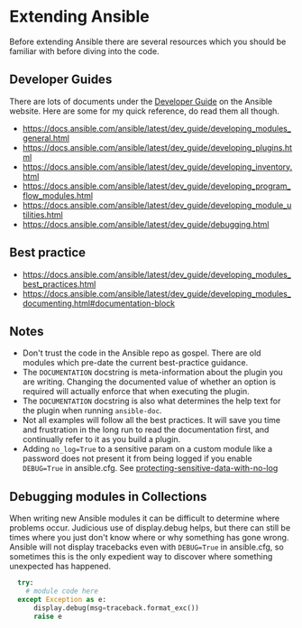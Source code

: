 # Extending Ansible

Before extending Ansible there are several resources which you should be familiar with before diving into the code. 

## Developer Guides

There are lots of documents under the [Developer Guide](https://docs.ansible.com/ansible/latest/dev_guide/index.html) on the Ansible website. Here are some for my quick reference, do read them all though.

* https://docs.ansible.com/ansible/latest/dev_guide/developing_modules_general.html
* https://docs.ansible.com/ansible/latest/dev_guide/developing_plugins.html
* https://docs.ansible.com/ansible/latest/dev_guide/developing_inventory.html
* https://docs.ansible.com/ansible/latest/dev_guide/developing_program_flow_modules.html
* https://docs.ansible.com/ansible/latest/dev_guide/developing_module_utilities.html
* https://docs.ansible.com/ansible/latest/dev_guide/debugging.html

## Best practice

* https://docs.ansible.com/ansible/latest/dev_guide/developing_modules_best_practices.html
* https://docs.ansible.com/ansible/latest/dev_guide/developing_modules_documenting.html#documentation-block

## Notes

* Don't trust the code in the Ansible repo as gospel. There are old modules which pre-date the current best-practice guidance.
* The `DOCUMENTATION` docstring is meta-information about the plugin you are writing. Changing the documented value of whether an option is required will actually enforce that when executing the plugin. 
* The `DOCUMENTATION` docstring is also what determines the help text for the plugin when running `ansible-doc`.
* Not all examples will follow all the best practices. It will save you time and frustration in the long run to read the documentation first, and continually refer to it as you build a plugin. 
* Adding `no_log=True` to a sensitive param on a custom module like a password does not present it from being logged if you enable `DEBUG=True` in ansible.cfg. See [protecting-sensitive-data-with-no-log](https://docs.ansible.com/ansible/latest/reference_appendices/logging.html#protecting-sensitive-data-with-no-log)

## Debugging modules in Collections

When writing new Ansible modules it can be difficult to determine where problems occur. Judicious use of display.debug helps, but there can still be times where you just don't know where or why something has gone wrong. Ansible will not display tracebacks even with `DEBUG=True` in ansible.cfg, so sometimes this is the only expedient way to discover where something unexpected has happened.

```python
  try:
    # module code here
  except Exception as e:
      display.debug(msg=traceback.format_exc())
      raise e
```
